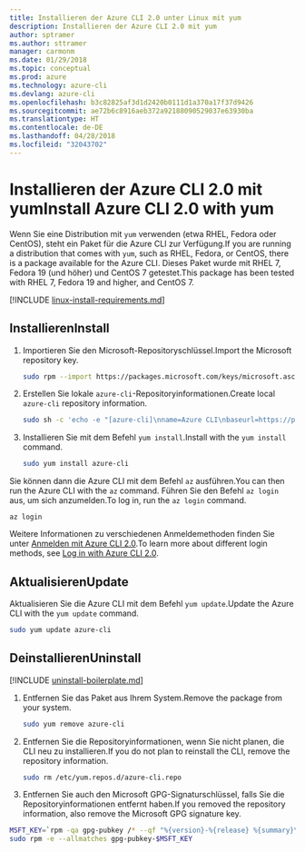 ```yaml
---
title: Installieren der Azure CLI 2.0 unter Linux mit yum
description: Installieren der Azure CLI 2.0 mit yum
author: sptramer
ms.author: sttramer
manager: carmonm
ms.date: 01/29/2018
ms.topic: conceptual
ms.prod: azure
ms.technology: azure-cli
ms.devlang: azure-cli
ms.openlocfilehash: b3c82825af3d1d2420b0111d1a370a17f37d9426
ms.sourcegitcommit: ae72b6c8916aeb372a92188090529037e63930ba
ms.translationtype: HT
ms.contentlocale: de-DE
ms.lasthandoff: 04/28/2018
ms.locfileid: "32043702"
---
```

# <a name="install-azure-cli-20-with-yum"></a><span data-ttu-id="63be3-103">Installieren der Azure CLI 2.0 mit yum</span><span class="sxs-lookup"><span data-stu-id="63be3-103">Install Azure CLI 2.0 with yum</span></span>

<span data-ttu-id="63be3-104">Wenn Sie eine Distribution mit `yum` verwenden (etwa RHEL, Fedora oder CentOS), steht ein Paket für die Azure CLI zur Verfügung.</span><span class="sxs-lookup"><span data-stu-id="63be3-104">If you are running a distribution that comes with `yum`, such as RHEL, Fedora, or CentOS, there is a package available for the Azure CLI.</span></span> <span data-ttu-id="63be3-105">Dieses Paket wurde mit RHEL 7, Fedora 19 (und höher) und CentOS 7 getestet.</span><span class="sxs-lookup"><span data-stu-id="63be3-105">This package has been tested with RHEL 7, Fedora 19 and higher, and CentOS 7.</span></span>

[!INCLUDE [linux-install-requirements.md](includes/linux-install-requirements.md)]

## <a name="install"></a><span data-ttu-id="63be3-106">Installieren</span><span class="sxs-lookup"><span data-stu-id="63be3-106">Install</span></span>

1. <span data-ttu-id="63be3-107">Importieren Sie den Microsoft-Repositoryschlüssel.</span><span class="sxs-lookup"><span data-stu-id="63be3-107">Import the Microsoft repository key.</span></span>

   ```bash
   sudo rpm --import https://packages.microsoft.com/keys/microsoft.asc
   ```

2. <span data-ttu-id="63be3-108">Erstellen Sie lokale `azure-cli`-Repositoryinformationen.</span><span class="sxs-lookup"><span data-stu-id="63be3-108">Create local `azure-cli` repository information.</span></span>

   ```bash
   sudo sh -c 'echo -e "[azure-cli]\nname=Azure CLI\nbaseurl=https://packages.microsoft.com/yumrepos/azure-cli\nenabled=1\ngpgcheck=1\ngpgkey=https://packages.microsoft.com/keys/microsoft.asc" > /etc/yum.repos.d/azure-cli.repo'
   ```

3. <span data-ttu-id="63be3-109">Installieren Sie mit dem Befehl `yum install`.</span><span class="sxs-lookup"><span data-stu-id="63be3-109">Install with the `yum install` command.</span></span> 

   ```bash
   sudo yum install azure-cli
   ```

<span data-ttu-id="63be3-110">Sie können dann die Azure CLI mit dem Befehl `az` ausführen.</span><span class="sxs-lookup"><span data-stu-id="63be3-110">You can then run the Azure CLI with the `az` command.</span></span> <span data-ttu-id="63be3-111">Führen Sie den Befehl `az login` aus, um sich anzumelden.</span><span class="sxs-lookup"><span data-stu-id="63be3-111">To log in, run the `az login` command.</span></span>

```azurecli
az login
```

<span data-ttu-id="63be3-112">Weitere Informationen zu verschiedenen Anmeldemethoden finden Sie unter [Anmelden mit Azure CLI 2.0](authenticate-azure-cli.md).</span><span class="sxs-lookup"><span data-stu-id="63be3-112">To learn more about different login methods, see [Log in with Azure CLI 2.0](authenticate-azure-cli.md).</span></span>

## <a name="update"></a><span data-ttu-id="63be3-113">Aktualisieren</span><span class="sxs-lookup"><span data-stu-id="63be3-113">Update</span></span>

<span data-ttu-id="63be3-114">Aktualisieren Sie die Azure CLI mit dem Befehl `yum update`.</span><span class="sxs-lookup"><span data-stu-id="63be3-114">Update the Azure CLI with the `yum update` command.</span></span>

```bash
sudo yum update azure-cli
```

## <a name="uninstall"></a><span data-ttu-id="63be3-115">Deinstallieren</span><span class="sxs-lookup"><span data-stu-id="63be3-115">Uninstall</span></span>

[!INCLUDE [uninstall-boilerplate.md](includes/uninstall-boilerplate.md)]

1. <span data-ttu-id="63be3-116">Entfernen Sie das Paket aus Ihrem System.</span><span class="sxs-lookup"><span data-stu-id="63be3-116">Remove the package from your system.</span></span>

   ```bash
   sudo yum remove azure-cli
   ```

2. <span data-ttu-id="63be3-117">Entfernen Sie die Repositoryinformationen, wenn Sie nicht planen, die CLI neu zu installieren.</span><span class="sxs-lookup"><span data-stu-id="63be3-117">If you do not plan to reinstall the CLI, remove the repository information.</span></span>

   ```bash
   sudo rm /etc/yum.repos.d/azure-cli.repo
   ```

3. <span data-ttu-id="63be3-118">Entfernen Sie auch den Microsoft GPG-Signaturschlüssel, falls Sie die Repositoryinformationen entfernt haben.</span><span class="sxs-lookup"><span data-stu-id="63be3-118">If you removed the repository information, also remove the Microsoft GPG signature key.</span></span>

  ```bash
  MSFT_KEY=`rpm -qa gpg-pubkey /* --qf "%{version}-%{release} %{summary}\n" | grep Microsoft | awk '{print $1}'`
  sudo rpm -e --allmatches gpg-pubkey-$MSFT_KEY
  ```
